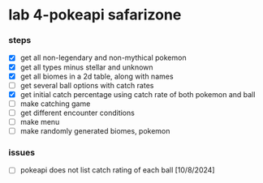 # lab 4-pokeapi safarizone
### steps
- [x] get all non-legendary and non-mythical pokemon
- [x] get all types minus stellar and unknown
- [x] get all biomes in a 2d table, along with names
- [ ] get several ball options with catch rates
- [x] get initial catch percentage using catch rate of both pokemon and ball
- [ ] make catching game
- [ ] get different encounter conditions
- [ ] make menu 
- [ ] make randomly generated biomes, pokemon  

### issues
- [ ] pokeapi does not list catch rating of each ball [10/8/2024]


